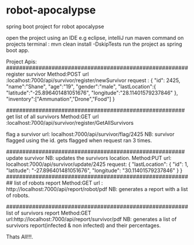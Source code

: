 # robot-apocalypse
spring boot project  for robot apocalypse

open the project using an IDE e.g eclipse, intelliJ
run maven command on projects terminal : mvn clean install -DskipTests 
run the project as spring boot app.

Project Apis:
########################################################
register survivor
Method:POST
url :localhost:7000/api/survivor/register/newSurvivor
request :
{
    "id": 2425,
    "name":"Shane",
    "age":"19",
    "gender":"male",
    "lastLocation":{
        "latitude":"-25.896401481051676",
        "longitude":"28.11401579237846"
    },
    "inventory":["Ammunation","Drone","Food"]
}

#######################################################
get list of all survivors
Method:GET
url :localhost:7000/api/survivor/register/GetAllSurvivors

flag a survivor 
url: localhost:7000/api/survivor/flag/2425
NB: survivor flagged using the id.
    gets flagged when request ran 3 times.

#######################################################
update survivor
NB: updates the survivors location.
Method:PUT
url: localhost:7000/api/survivor/update/2425
request:
{
"lastLocation": {
            "id": 1,
            "latitude": "-27.896401481051676",
            "longitude": "30.11401579237846"
                }
}
##########################################################
list of robots report
Method:GET
url : http://localhost:7000/api/report/robot/pdf
NB: generates a report with a list of robots.

########################################################
list of survivors report
Method:GET
url:http://localhost:7000/api/report/survivor/pdf
NB: generates a list of survivors report(infected & non infected) and their percentages.



Thats All!!!.
